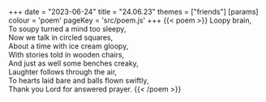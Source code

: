 +++
date = "2023-06-24"
title = "24.06.23"
themes = ["friends"]
[params]
  colour = 'poem'
  pageKey = 'src/poem.js'
+++
{{< poem >}}
Loopy brain,  
To soupy turned a mind too sleepy,  
Now we talk in circled squares,  
About a time with ice cream gloopy,  
With stories told in wooden chairs,  
And just as well some benches creaky,  
Laughter follows through the air,  
To hearts laid bare and balls flown swiftly,  
Thank you Lord for answered prayer.
{{< /poem >}}
